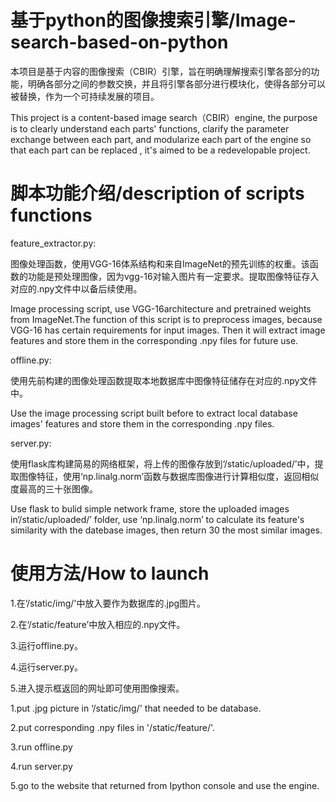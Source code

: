 # 基于python的图像搜索引擎/Image-search-based-on-python

本项目是基于内容的图像搜索（CBIR）引擎，旨在明确理解搜索引擎各部分的功能，明确各部分之间的参数交换，并且将引擎各部分进行模块化，使得各部分可以被替换，作为一个可持续发展的项目。

This project is a content-based image search（CBIR）engine, the purpose is to clearly understand each parts' functions, clarify the parameter exchange between each part, and modularize each part of the engine so that each part can be replaced , it's aimed to be a redevelopable project.

# 脚本功能介绍/description of scripts functions
feature_extractor.py:

图像处理函数，使用VGG-16体系结构和来自ImageNet的预先训练的权重。该函数的功能是预处理图像，因为vgg-16对输入图片有一定要求。提取图像特征存入对应的.npy文件中以备后续使用。

Image processing script, use VGG-16architecture and pretrained weights from ImageNet.The function of this script is to preprocess images, because VGG-16 has certain requirements for input images. Then it will extract image features and store them in the corresponding .npy files for future use.

offline.py:

使用先前构建的图像处理函数提取本地数据库中图像特征储存在对应的.npy文件中。

Use the image processing script built before to extract local database images' features and store them in the corresponding .npy files.

server.py:

使用flask库构建简易的网络框架，将上传的图像存放到‘/static/uploaded/’中，提取图像特征，使用‘np.linalg.norm’函数与数据库图像进行计算相似度，返回相似度最高的三十张图像。

Use flask to bulid simple network frame, store the uploaded images in‘/static/uploaded/’ folder, use ‘np.linalg.norm’ to calculate its feature's similarity with the datebase images, then return 30 the most similar images.

# 使用方法/How to launch
1.在‘/static/img/'中放入要作为数据库的.jpg图片。

2.在‘/static/feature’中放入相应的.npy文件。

3.运行offline.py。

4.运行server.py。

5.进入提示框返回的网址即可使用图像搜索。

1.put .jpg picture in ‘/static/img/' that needed to be database.

2.put corresponding .npy files in '/static/feature/'.

3.run offline.py

4.run server.py

5.go to the website that returned from Ipython console and use the engine.
